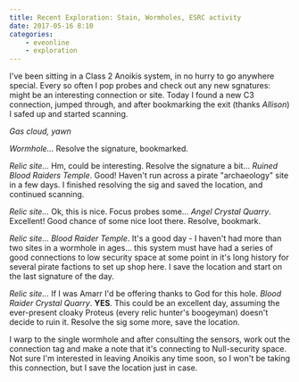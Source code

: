 ```yaml
---
title: Recent Exploration: Stain, Wormholes, ESRC activity
date: 2017-05-16 8:10
categories:
    - eveonline
    - exploration
---
```


I've been sitting in a Class 2 Anoikis system, in no hurry to go anywhere special. Every so often I pop probes and check out any new sgnatures: might be an interesting connection or site. Today I found a new C3 connection, jumped through, and after bookmarking the exit (thanks *Allison*) I safed up and started scanning.

*Gas cloud, yawn*

*Wormhole...* Resolve the signature, bookmarked.

*Relic site...* Hm, could be interesting. Resolve the signature a bit... *Ruined Blood Raiders Temple*. Good! Haven't run across a pirate "archaeology" site in a few days. I finished resolving the sig and saved the location, and continued scanning.

*Relic site...* Ok, this is nice. Focus probes some... *Angel Crystal Quarry*. Excellent! Good chance of some nice loot there. Resolve, bookmark.

*Relic site...* *Blood Raider Temple*. It's a good day - I haven't had more than two sites in a wormhole in ages... this system must have had a series of good connections to low security space at some point in it's long history for several pirate factions to set up shop here. I save the location and start on the last signature of the day.

*Relic site...* If I was Amarr I'd be offering thanks to God for this hole. *Blood Raider Crystal Quarry*. **YES**. This could be an excellent day, assuming the ever-present cloaky Proteus (every relic hunter's boogeyman) doesn't decide to ruin it. Resolve the sig some more, save the location.

I warp to the single wormhole and after consulting the sensors, work out the connection tag and make a note that it's connecting to Null-security space. Not sure I'm interested in leaving Anoikis any time soon, so I won't be taking this connection, but I save the location just in case.